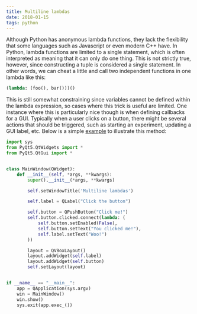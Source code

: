 ```yaml
---
title: Multiline lambdas
date: 2018-01-15
tags: python
---
```


Although Python has anonymous lambda functions, they lack the flexibility that
some languages such as Javascript or even modern C++ have. In Python, lambda
functions are limited to a single statement, which is often interpreted as
meaning that it can only do one thing. This is not strictly true, however,
since constructing a tuple is considered a single statement. In other words, we
can cheat a little and call two independent functions in one lambda like this:

```python
(lambda: (foo(), bar()))()
```

This is still somewhat constraining since variables cannot be defined within
the lambda expression, so cases where this trick is useful are limited. One
instance where this is particularly nice though is when defining callbacks for
a GUI. Typically when a user clicks on a button, there might be several actions
that should be triggered, such as starting an experiment, updating a GUI label,
etc. Below is a simple
[example](https://gist.github.com/mivade/e6ec2589e7160c03951f838fe5f18dac) to
illustrate this method:

```python
import sys
from PyQt5.QtWidgets import *
from PyQt5.QtGui import *


class MainWindow(QWidget):
    def __init__(self, *args, **kwargs):
        super().__init__(*args, **kwargs)

        self.setWindowTitle('Multiline lambdas')

        self.label = QLabel("Click the button")

        self.button = QPushButton("Click me!")
        self.button.clicked.connect(lambda: (
            self.button.setEnabled(False),
            self.button.setText("You clicked me!"),
            self.label.setText("Woo!")
        ))

        layout = QVBoxLayout()
        layout.addWidget(self.label)
        layout.addWidget(self.button)
        self.setLayout(layout)


if __name__ == "__main__":
    app = QApplication(sys.argv)
    win = MainWindow()
    win.show()
    sys.exit(app.exec_())
```
